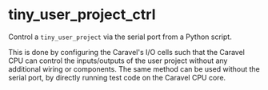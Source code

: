 # tiny_user_project_ctrl

Control a `tiny_user_project` via the serial port from a Python script.

This is done by configuring the Caravel's I/O cells such that the Caravel CPU can control the inputs/outputs of the user project without any additional wiring or components. The same method can be used without the serial port, by directly running test code on the Caravel CPU core.
